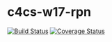 # c4cs-w17-rpn
[![Build Status](https://travis-ci.org/sgurnoor/c4cs-w17-rpn.svg?branch=master)](https://travis-ci.org/sgurnoor/c4cs-w17-rpn)
[![Coverage Status](https://coveralls.io/repos/github/sgurnoor/c4cs-w17-rpn/badge.svg?branch=master)](https://coveralls.io/github/sgurnoor/c4cs-w17-rpn?branch=master)
